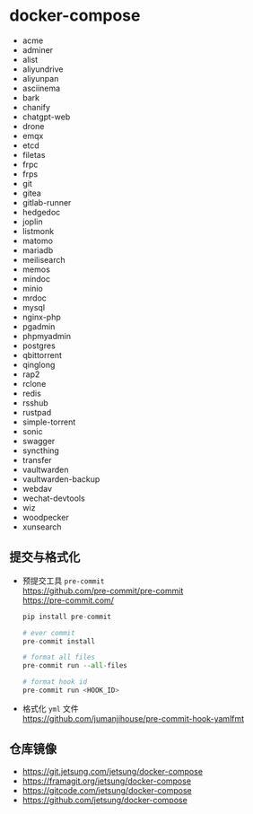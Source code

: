 # docker-compose

- acme
- adminer
- alist
- aliyundrive
- aliyunpan
- asciinema
- bark
- chanify
- chatgpt-web
- drone
- emqx
- etcd
- filetas
- frpc
- frps
- git
- gitea
- gitlab-runner
- hedgedoc
- joplin
- listmonk
- matomo
- mariadb
- meilisearch
- memos
- mindoc
- minio
- mrdoc
- mysql
- nginx-php
- pgadmin
- phpmyadmin
- postgres
- qbittorrent
- qinglong
- rap2
- rclone
- redis
- rsshub
- rustpad
- simple-torrent
- sonic
- swagger
- syncthing
- transfer
- vaultwarden
- vaultwarden-backup
- webdav
- wechat-devtools
- wiz
- woodpecker
- xunsearch

## 提交与格式化

- 预提交工具 `pre-commit`  
  https://github.com/pre-commit/pre-commit  
  https://pre-commit.com/

  ```python
  pip install pre-commit

  # ever commit
  pre-commit install

  # format all files
  pre-commit run --all-files

  # format hook id
  pre-commit run <HOOK_ID>
  ```

- 格式化 `yml` 文件  
  https://github.com/jumanjihouse/pre-commit-hook-yamlfmt

## 仓库镜像

- https://git.jetsung.com/jetsung/docker-compose
- https://framagit.org/jetsung/docker-compose
- https://gitcode.com/jetsung/docker-compose
- https://github.com/jetsung/docker-compose

